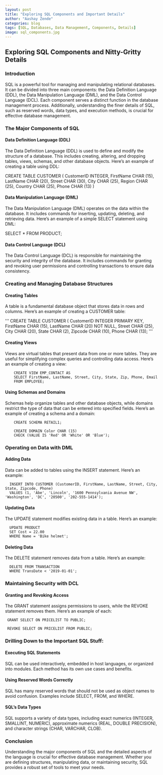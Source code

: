 ```yaml
---
layout: post
title: "Exploring SQL Components and Important Details"
author: "Aashay Zende"
categories: blog
tags: [SQL, Databases, Data Management, Components, Details]
image: sql_components.jpg
---
```


## Exploring SQL Components and Nitty-Gritty Details

### Introduction

SQL is a powerful tool for managing and manipulating relational databases. It can be divided into three main components: the Data Definition Language (DDL), the Data Manipulation Language (DML), and the Data Control Language (DCL). Each component serves a distinct function in the database management process. Additionally, understanding the finer details of SQL, such as reserved words, data types, and execution methods, is crucial for effective database management.

### The Major Components of SQL

#### Data Definition Language (DDL)

The Data Definition Language (DDL) is used to define and modify the structure of a database. This includes creating, altering, and dropping tables, views, schemas, and other database objects. Here’s an example of creating a table using DDL:


CREATE TABLE CUSTOMER (
    CustomerID INTEGER,
    FirstName CHAR (15),
    LastName CHAR (20),
    Street CHAR (30),
    City CHAR (25),
    Region CHAR (25),
    Country CHAR (25),
    Phone CHAR (13)
)


#### Data Manipulation Language (DML)

The Data Manipulation Language (DML) operates on the data within the database. It includes commands for inserting, updating, deleting, and retrieving data. Here’s an example of a simple SELECT statement using DML:

SELECT * FROM PRODUCT;

#### Data Control Language (DCL)

The Data Control Language (DCL) is responsible for maintaining the security and integrity of the database. It includes commands for granting and revoking user permissions and controlling transactions to ensure data consistency.

### Creating and Managing Database Structures

#### Creating Tables
A table is a fundamental database object that stores data in rows and columns. Here’s an example of creating a CUSTOMER table:


''' 
    CREATE TABLE CUSTOMER (
    CustomerID INTEGER PRIMARY KEY,
    FirstName CHAR (15),
    LastName CHAR (20) NOT NULL,
    Street CHAR (25),
    City CHAR (20),
    State CHAR (2),
    Zipcode CHAR (10),
    Phone CHAR (13);
'''

#### Creating Views
Views are virtual tables that present data from one or more tables. They are useful for simplifying complex queries and controlling data access. Here’s an example of creating a view:

```
    CREATE VIEW EMP_CONTACT AS
    SELECT FirstName, LastName, Street, City, State, Zip, Phone, Email
    FROM EMPLOYEE;
```

#### Using Schemas and Domains
Schemas help organize tables and other database objects, while domains restrict the type of data that can be entered into specified fields. Here’s an example of creating a schema and a domain:

```
    CREATE SCHEMA RETAIL1;

    CREATE DOMAIN Color CHAR (15)
    CHECK (VALUE IS 'Red' OR 'White' OR 'Blue');
```
### Operating on Data with DML

#### Adding Data
Data can be added to tables using the INSERT statement. Here’s an example:

```
  INSERT INTO CUSTOMER (CustomerID, FirstName, LastName, Street, City, State, Zipcode, Phone)
  VALUES (1, 'Abe', 'Lincoln', '1600 Pennsylvania Avenue NW', 'Washington', 'DC', '20500', '202-555-1414');
```

#### Updating Data
The UPDATE statement modifies existing data in a table. Here’s an example:

```
  UPDATE PRODUCT
  SET Cost = 22.00
  WHERE Name = 'Bike helmet';
```
  
  
#### Deleting Data
The DELETE statement removes data from a table. Here’s an example:

```
  DELETE FROM TRANSACTION
  WHERE TransDate < '2019-01-01';
```
### Maintaining Security with DCL

#### Granting and Revoking Access
The GRANT statement assigns permissions to users, while the REVOKE statement removes them. Here’s an example of each:

```
 GRANT SELECT ON PRICELIST TO PUBLIC;

 REVOKE SELECT ON PRICELIST FROM PUBLIC;
```
### Drilling Down to the Important SQL Stuff:

#### Executing SQL Statements
SQL can be used interactively, embedded in host languages, or organized into modules. Each method has its own use cases and benefits.

#### Using Reserved Words Correctly
SQL has many reserved words that should not be used as object names to avoid confusion. Examples include SELECT, FROM, and WHERE.

#### SQL’s Data Types
SQL supports a variety of data types, including exact numerics (INTEGER, SMALLINT, NUMERIC), approximate numerics (REAL, DOUBLE PRECISION), and character strings (CHAR, VARCHAR, CLOB).

### Conclusion
Understanding the major components of SQL and the detailed aspects of the language is crucial for effective database management. Whether you are defining structures, manipulating data, or maintaining security, SQL provides a robust set of tools to meet your needs.

